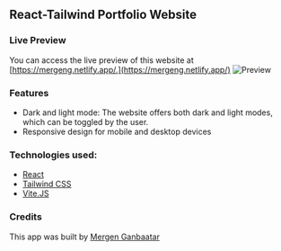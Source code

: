 ## React-Tailwind Portfolio Website
### Live Preview
You can access the live preview of this website at [https://mergeng.netlify.app/.](https://mergeng.netlify.app/)
![Preview](https://user-images.githubusercontent.com/110077044/219799030-7825117d-1bdb-4d1c-a3a5-62fc8b8de91a.jpg)

### Features
- Dark and light mode: The website offers both dark and light modes, which can be toggled by the user.
- Responsive design for mobile and desktop devices

### Technologies used:
- [React](https://reactjs.org/)
- [Tailwind CSS](https://tailwindcss.com/)
- [Vite.JS](https://vitejs.org/)

### Credits
This app was built by [Mergen Ganbaatar](https://github.com/e-mergen-c)
